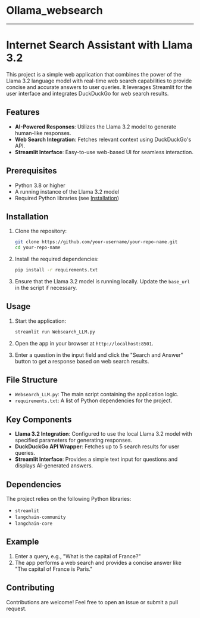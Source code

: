 # Ollama_websearch

---

# Internet Search Assistant with Llama 3.2

This project is a simple web application that combines the power of the Llama 3.2 language model with real-time web search capabilities to provide concise and accurate answers to user queries. It leverages Streamlit for the user interface and integrates DuckDuckGo for web search results.

## Features

- **AI-Powered Responses**: Utilizes the Llama 3.2 model to generate human-like responses.
- **Web Search Integration**: Fetches relevant context using DuckDuckGo's API.
- **Streamlit Interface**: Easy-to-use web-based UI for seamless interaction.

## Prerequisites

- Python 3.8 or higher
- A running instance of the Llama 3.2 model
- Required Python libraries (see [Installation](#installation))

## Installation

1. Clone the repository:
   ```bash
   git clone https://github.com/your-username/your-repo-name.git
   cd your-repo-name
   ```

2. Install the required dependencies:
   ```bash
   pip install -r requirements.txt
   ```

3. Ensure that the Llama 3.2 model is running locally. Update the `base_url` in the script if necessary.

## Usage

1. Start the application:
   ```bash
   streamlit run Websearch_LLM.py
   ```

2. Open the app in your browser at `http://localhost:8501`.

3. Enter a question in the input field and click the "Search and Answer" button to get a response based on web search results.

## File Structure

- `Websearch_LLM.py`: The main script containing the application logic.
- `requirements.txt`: A list of Python dependencies for the project.

## Key Components

- **Llama 3.2 Integration**: Configured to use the local Llama 3.2 model with specified parameters for generating responses.
- **DuckDuckGo API Wrapper**: Fetches up to 5 search results for user queries.
- **Streamlit Interface**: Provides a simple text input for questions and displays AI-generated answers.

## Dependencies

The project relies on the following Python libraries:
- `streamlit`
- `langchain-community`
- `langchain-core`

## Example

1. Enter a query, e.g., "What is the capital of France?"
2. The app performs a web search and provides a concise answer like "The capital of France is Paris."

## Contributing

Contributions are welcome! Feel free to open an issue or submit a pull request.
